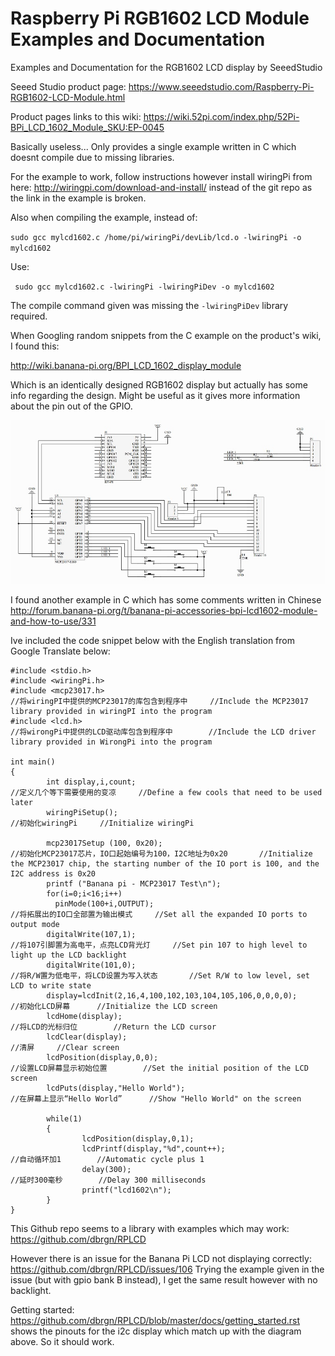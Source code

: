 # Raspberry Pi RGB1602 LCD Module Examples and Documentation

Examples and Documentation for the RGB1602 LCD display by SeeedStudio

Seeed Studio product page: <https://www.seeedstudio.com/Raspberry-Pi-RGB1602-LCD-Module.html>

Product pages links to this wiki: https://wiki.52pi.com/index.php/52Pi-BPi_LCD_1602_Module_SKU:EP-0045 

Basically useless... Only provides a single example written in C which doesnt compile due to missing libraries.

For the example to work, follow instructions however install wiringPi from here: http://wiringpi.com/download-and-install/ instead of the git repo as the link in the example is broken. 

Also when compiling the example, instead of: 

`sudo gcc mylcd1602.c /home/pi/wiringPi/devLib/lcd.o -lwiringPi -o mylcd1602`

Use:

` sudo gcc mylcd1602.c -lwiringPi -lwiringPiDev -o mylcd1602`

The compile command given was missing the `-lwiringPiDev` library required.

When Googling random snippets from the C example on the product's wiki, I found this:

<http://wiki.banana-pi.org/BPI_LCD_1602_display_module>

Which is an identically designed RGB1602 display but actually has some info regarding the design. Might be useful as it gives more information about the pin out of the GPIO.

![GPIO diagram](./images/LCD_SCH.jpg)

I found another example in C which has some comments written in Chinese <http://forum.banana-pi.org/t/banana-pi-accessories-bpi-lcd1602-module-and-how-to-use/331>

Ive included the code snippet below with the English translation from Google Translate below:
```
#include <stdio.h>                                                                        
#include <wiringPi.h>                                                             
#include <mcp23017.h>                                                          //将wiringPI中提供的MCP23017的库包含到程序中     //Include the MCP23017 library provided in wiringPI into the program
#include <lcd.h>                                                               //将wirongPi中提供的LCD驱动库包含到程序中        //Include the LCD driver library provided in WirongPi into the program
 
int main()
{
        int display,i,count;                                                       //定义几个等下需要使用的变凉     //Define a few cools that need to be used later
        wiringPiSetup();                                                           //初始化wiringPi     //Initialize wiringPi

        mcp23017Setup (100, 0x20);                                                 //初始化MCP23017芯片，IO口起始编号为100，I2C地址为0x20       //Initialize the MCP23017 chip, the starting number of the IO port is 100, and the I2C address is 0x20
        printf ("Banana pi - MCP23017 Test\n");
        for(i=0;i<16;i++)
          pinMode(100+i,OUTPUT);                                                   //将拓展出的IO口全部置为输出模式     //Set all the expanded IO ports to output mode
        digitalWrite(107,1);                                                       //将107引脚置为高电平，点亮LCD背光灯     //Set pin 107 to high level to light up the LCD backlight
        digitalWrite(101,0);                                                       //将R/W置为低电平，将LCD设置为写入状态       //Set R/W to low level, set LCD to write state
        display=lcdInit(2,16,4,100,102,103,104,105,106,0,0,0,0);                   //初始化LCD屏幕      //Initialize the LCD screen
        lcdHome(display);                                                          //将LCD的光标归位        //Return the LCD cursor
        lcdClear(display);                                                               //清屏     //Clear screen
        lcdPosition(display,0,0);                                                  //设置LCD屏幕显示初始位置        //Set the initial position of the LCD screen
        lcdPuts(display,"Hello World");                                            //在屏幕上显示“Hello World”      //Show "Hello World" on the screen

        while(1)
        {
                lcdPosition(display,0,1);                                                                                              
                lcdPrintf(display,"%d",count++);                                       //自动循环加1        //Automatic cycle plus 1
                delay(300);                                                            //延时300毫秒        //Delay 300 milliseconds
                printf("lcd1602\n");
        }
}
```

This Github repo seems to a library with examples which may work: <https://github.com/dbrgn/RPLCD>

However there is an issue for the Banana Pi LCD not displaying correctly: <https://github.com/dbrgn/RPLCD/issues/106>
Trying the example given in the issue (but with gpio bank B instead), I get the same result however with no backlight.

Getting started: <https://github.com/dbrgn/RPLCD/blob/master/docs/getting_started.rst> shows the pinouts for the i2c display which match up with the diagram above. So it should work. 
